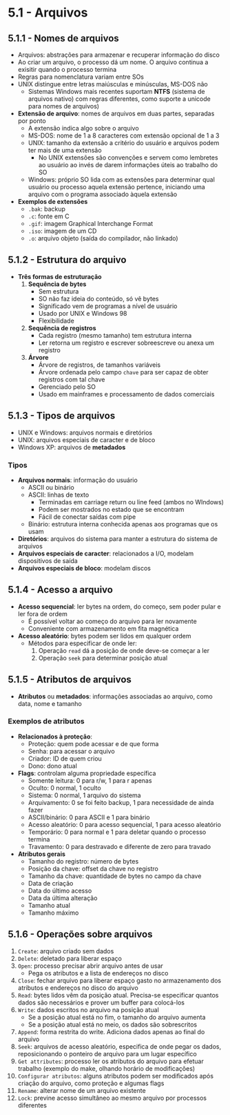 # 5.1 - Arquivos

## 5.1.1 - Nomes de arquivos

* Arquivos: abstrações para armazenar e recuperar informação do disco
* Ao criar um arquivo, o processo dá um nome. O arquivo continua a exisitir quando o processo termina
* Regras para nomenclatura variam entre SOs
* UNIX distingue entre letras maiúsculas e minúsculas, MS-DOS não
  * Sistemas Windows mais recentes suportam **NTFS** (sistema de arquivos nativo) com regras diferentes, como suporte a unicode para nomes de arquivos)
* **Extensão de arquivo**: nomes de arquivos em duas partes, separadas por ponto
  * A extensão indica algo sobre o arquivo
  * MS-DOS: nome de 1 a 8 caracteres com extensão opcional de 1 a 3
  * UNIX: tamanho da extensão a critério do usuário e arquivos podem ter mais de uma extensão
    * No UNIX extensões são convenções e servem como lembretes ao usuário ao invés de darem informações úteis ao trabalho do SO
  * Windows: próprio SO lida com as extensões para determinar qual usuário ou processo aquela extensão pertence, iniciando uma arquivo com o programa associado àquela extensão
* **Exemplos de extensões**
  * `.bak`: backup
  * `.c`: fonte em C
  * `.gif`: imagem Graphical Interchange Format
  * `.iso`: imagem de um CD
  * `.o`: arquivo objeto (saída do compilador, não linkado)

## 5.1.2 - Estrutura do arquivo

* **Três formas de estruturação**
  1. **Sequência de bytes**
     * Sem estrutura
     * SO não faz ideia do conteúdo, só vê bytes
     * Significado vem de programas a nível de usuário
     * Usado por UNIX e Windows 98
     * Flexibilidade
  2. **Sequência de registros**
     * Cada registro (mesmo tamanho) tem estrutura interna
     * Ler retorna um registro e escrever sobreescreve ou anexa um registro
  3. **Árvore**
     * Árvore de registros, de tamanhos variáveis
     * Árvore ordenada pelo campo `chave` para ser capaz de obter registros com tal chave
     * Gerenciado pelo SO
     * Usado em mainframes e processamento de dados comerciais

## 5.1.3 - Tipos de arquivos

* UNIX e Windows: arquivos normais e diretórios
* UNIX: arquivos especiais de caracter e de bloco
* Windows XP: arquivos de **metadados**

### Tipos

* **Arquivos normais**: informação do usuário
  * ASCII ou binário
  * ASCII: linhas de texto
    * Terminadas em carriage return ou line feed (ambos no WIndows)
    * Podem ser mostrados no estado que se encontram
    * Fácil de conectar saídas com pipe
  * Binário: estrutura interna conhecida apenas aos programas que os usam
* **Diretórios**: arquivos do sistema para manter a estrutura do sistema de arquivos
* **Arquivos especiais de caracter**: relacionados a I/O, modelam dispositivos de saída
* **Arquivos especiais de bloco**: modelam discos

## 5.1.4 - Acesso a arquivo

* **Acesso sequencial**: ler bytes na ordem, do começo, sem poder pular e ler fora de ordem
  * É possível voltar ao começo do arquivo para ler novamente
  * Conveniente com armazenamento em fita magnética
* **Acesso aleatório**: bytes podem ser lidos em qualquer ordem
  * Métodos para especificar de onde ler:
    1. Operação `read` dá a posição de onde deve-se começar a ler
    2. Operação `seek` para determinar posição atual

## 5.1.5 - Atributos de arquivos

* **Atributos** ou **metadados**: informações associadas ao arquivo, como data, nome e tamanho

### Exemplos de atributos

* **Relacionados à proteção**:
  * Proteção: quem pode acessar e de que forma
  * Senha: para acessar o arquivo
  * Criador: ID de quem criou
  * Dono: dono atual
* **Flags**: controlam alguma propriedade específica
  * Somente leitura: 0 para r/w, 1 para r apenas
  * Oculto: 0 normal, 1 oculto
  * Sistema: 0 normal, 1 arquivo do sistema
  * Arquivamento: 0 se foi feito backup, 1 para necessidade de ainda fazer
  * ASCII/binário: 0 para ASCII e 1 para binário
  * Acesso aleatório: 0 para acesso sequencial, 1 para acesso aleatório
  * Temporário: 0 para normal e 1 para deletar quando o processo termina
  * Travamento: 0 para destravado e diferente de zero para travado
* **Atributos gerais**
  * Tamanho do registro: número de bytes
  * Posição da chave: offset da chave no registro
  * Tamanho da chave: quantidade de bytes no campo da chave
  * Data de criação
  * Data do último acesso
  * Data da última alteração
  * Tamanho atual
  * Tamanho máximo

## 5.1.6 - Operações sobre arquivos

1. `Create`: arquivo criado sem dados
2. `Delete`: deletado para liberar espaço
3. `Open`: processo precisar abrir arquivo antes de usar
   * Pega os atributos e a lista de endereços no disco
4. `Close`: fechar arquivo para liberar espaço gasto no armazenamento dos atributos e endereços no disco do arquivo
5. `Read`: bytes lidos vêm da posição atual. Precisa-se especificar quantos dados são necessários e prover um buffer para colocá-los
6. `Write`: dados escritos no arquivo na posição atual
   * Se a posição atual está no fim, o tamanho do arquivo aumenta
   * Se a posição atual está no meio, os dados são sobrescritos
7. `Append`: forma restrita do write. Adiciona dados apenas ao final do arquivo
8. `Seek`: arquivos de acesso aleatório, especifica de onde pegar os dados, reposicionando o ponteiro de arquivo para um lugar específico
9. `Get attributes`: processo ler os atributos do arquivo para efetuar trabalho (exemplo do make, olhando horário de modificações)
10. `Configurar atributos`: alguns atributos podem ser modificados após criação do arquivo, como proteção e algumas flags
11. `Rename`: alterar nome de um arquivo existente
12. `Lock`: previne acesso simultâneo ao mesmo arquivo por processos diferentes


